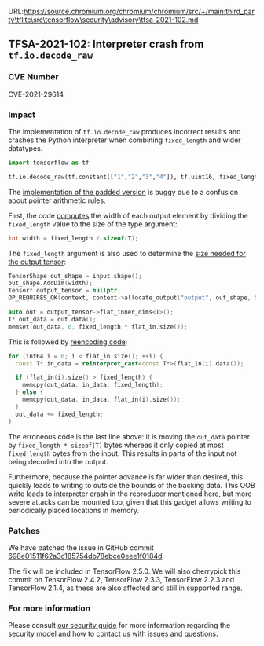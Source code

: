 URL:https://source.chromium.org/chromium/chromium/src/+/main:third_party\tflite\src\tensorflow\security\advisory\tfsa-2021-102.md
## TFSA-2021-102: Interpreter crash from `tf.io.decode_raw`

### CVE Number
CVE-2021-29614

### Impact
The implementation of `tf.io.decode_raw` produces incorrect results and crashes
the Python interpreter when combining `fixed_length` and wider datatypes.

```python
import tensorflow as tf

tf.io.decode_raw(tf.constant(["1","2","3","4"]), tf.uint16, fixed_length=4)
```

The [implementation of the padded
version](https://github.com/tensorflow/tensorflow/blob/1d8903e5b167ed0432077a3db6e462daf781d1fe/tensorflow/core/kernels/decode_padded_raw_op.cc)
is buggy due to a confusion about pointer arithmetic rules.

First, the code
[computes](https://github.com/tensorflow/tensorflow/blob/1d8903e5b167ed0432077a3db6e462daf781d1fe/tensorflow/core/kernels/decode_padded_raw_op.cc#L61)
the width of each output element by dividing the `fixed_length` value to the
size of the type argument:

```cc
int width = fixed_length / sizeof(T);
```

The `fixed_length` argument is also used to determine the [size needed for the
output
tensor](https://github.com/tensorflow/tensorflow/blob/1d8903e5b167ed0432077a3db6e462daf781d1fe/tensorflow/core/kernels/decode_padded_raw_op.cc#L63-L79):

```cc
TensorShape out_shape = input.shape();
out_shape.AddDim(width);
Tensor* output_tensor = nullptr;
OP_REQUIRES_OK(context, context->allocate_output("output", out_shape, &output_tensor));

auto out = output_tensor->flat_inner_dims<T>();
T* out_data = out.data();
memset(out_data, 0, fixed_length * flat_in.size());
```

This is followed by [reencoding
code](https://github.com/tensorflow/tensorflow/blob/1d8903e5b167ed0432077a3db6e462daf781d1fe/tensorflow/core/kernels/decode_padded_raw_op.cc#L85-L94):

```cc
for (int64 i = 0; i < flat_in.size(); ++i) {
  const T* in_data = reinterpret_cast<const T*>(flat_in(i).data());

  if (flat_in(i).size() > fixed_length) {
    memcpy(out_data, in_data, fixed_length);
  } else {
    memcpy(out_data, in_data, flat_in(i).size());
  }
  out_data += fixed_length;
}
```

The erroneous code is the last line above: it is moving the `out_data` pointer
by `fixed_length * sizeof(T)` bytes whereas it only copied at most
`fixed_length` bytes from the input. This results in parts of the input not
being decoded into the output.

Furthermore, because the pointer advance is far wider than desired, this quickly
leads to writing to outside the bounds of the backing data. This OOB write leads
to interpreter crash in the reproducer mentioned here, but more severe attacks
can be mounted too, given that this gadget allows writing to periodically placed
locations in memory.

### Patches
We have patched the issue in GitHub commit
[698e01511f62a3c185754db78ebce0eee1f0184d](https://github.com/tensorflow/tensorflow/commit/698e01511f62a3c185754db78ebce0eee1f0184d).

The fix will be included in TensorFlow 2.5.0. We will also cherrypick this
commit on TensorFlow 2.4.2, TensorFlow 2.3.3, TensorFlow 2.2.3 and TensorFlow
2.1.4, as these are also affected and still in supported range.

### For more information
Please consult [our security
guide](https://github.com/tensorflow/tensorflow/blob/master/SECURITY.md) for
more information regarding the security model and how to contact us with issues
and questions.
